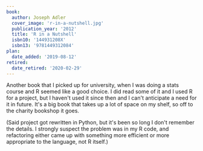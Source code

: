 ```yaml
---
book:
  author: Joseph Adler
  cover_image: 'r-in-a-nutshell.jpg'
  publication_year: '2012'
  title: 'R in a Nutshell'
  isbn10: '144931208X'
  isbn13: '9781449312084'
plan:
  date_added: '2019-08-12'
retired:
  date_retired: '2020-02-29'
---
```


Another book that I picked up for university, when I was doing a stats course and R seemed like a good choice.
I did read some of it and I used R for a project, but I haven't used it since then and I can't anticipate a need for it in future.
It's a big book that takes up a lot of space on my shelf, so off to the charity bookshop it goes.

(Said project got rewritten in Python, but it's been so long I don't remember the details.
I strongly suspect the problem was in my R code, and refactoring either came up with something more efficient or more appropriate to the language, not R itself.)
